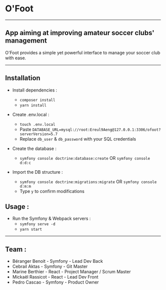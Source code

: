 # O'Foot
----

## App aiming at improving amateur soccer clubs' management
O'Foot provides a simple yet powerful interface to manage your soccer club with ease.  

-----

## Installation

- Install dependencies :
  - `composer install`
  - `yarn install`

- Create .env.local :
    - `touch .env.local`
    - Paste `DATABASE_URL=mysql://root:Ereul9Aeng@127.0.0.1:3306/ofoot?serverVersion=5.7`
    - Replace `db_user` & `db_password` with your SQL credentials

- Create the database :
    - `symfony console doctrine:database:create` OR `symfony console d:d:c`

- Import the DB structure :
    - `symfony console doctrine:migrations:migrate` OR `symfony console d:m:m`
    - Type `y` to confirm modifications


## Usage : 

- Run the Symfony & Webpack servers :
  - `symfony serve -d`
  - `yarn start`

-----

## Team :
- Béranger Benoit - Symfony - Lead Dev Back
- Cebrail Aktas - Symfony - Git Master
- Marine Berthier - React - Project Manager / Scrum Master
- Mickaël Rassicot - React - Lead Dev Front
- Pedro Cascao - Symfony - Product Owner
